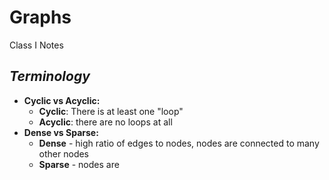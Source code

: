 # Graphs
Class I Notes

## ***Terminology***
- **Cyclic vs Acyclic:**
    - **Cyclic**: There is at least one "loop"
    - **Acyclic**: there are no loops at all
- **Dense vs Sparse:**
    - **Dense** - high ratio of edges to nodes, nodes are connected to many other nodes
    - **Sparse** - nodes are 